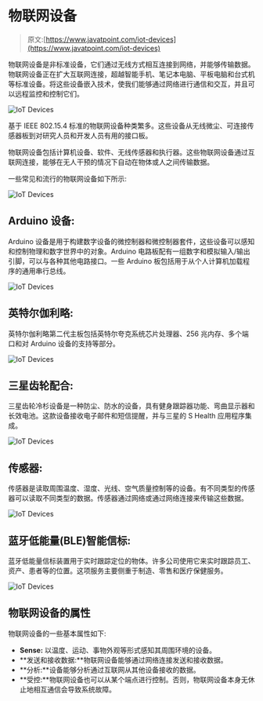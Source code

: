 # 物联网设备

> 原文:[https://www.javatpoint.com/iot-devices](https://www.javatpoint.com/iot-devices)

物联网设备是非标准设备，它们通过无线方式相互连接到网络，并能够传输数据。物联网设备正在扩大互联网连接，超越智能手机、笔记本电脑、平板电脑和台式机等标准设备。将这些设备嵌入技术，使我们能够通过网络进行通信和交互，并且可以远程监控和控制它们。

![IoT Devices](../Images/5751c638877382e21b90eebcbaf013b8.png)

基于 IEEE 802.15.4 标准的物联网设备种类繁多。这些设备从无线微尘、可连接传感器板到对研究人员和开发人员有用的接口板。

物联网设备包括计算机设备、软件、无线传感器和执行器。这些物联网设备通过互联网连接，能够在无人干预的情况下自动在物体或人之间传输数据。

一些常见和流行的物联网设备如下所示:

![IoT Devices](../Images/546831232f9c17e559f9c9872e5ba078.png)

## Arduino 设备:

Arduino 设备是用于构建数字设备的微控制器和微控制器套件，这些设备可以感知和控制物理和数字世界中的对象。Arduino 电路板配有一组数字和模拟输入/输出引脚，可以与各种其他电路接口。一些 Arduino 板包括用于从个人计算机加载程序的通用串行总线。

![IoT Devices](../Images/3d67230d4b14e2edc69e958390271dda.png)

## 英特尔伽利略:

英特尔伽利略第二代主板包括英特尔夸克系统芯片处理器、256 兆内存、多个端口和对 Arduino 设备的支持等部分。

![IoT Devices](../Images/eb7ff6922d3b962b0d283ca61b9429fe.png)

## 三星齿轮配合:

三星齿轮冷杉设备是一种防尘、防水的设备，具有健身跟踪器功能、弯曲显示器和长效电池。这款设备接收电子邮件和短信提醒，并与三星的 S Health 应用程序集成。

![IoT Devices](../Images/47e21edd24951a85802ca699ed5ce625.png)

## 传感器:

传感器是读取周围温度、湿度、光线、空气质量控制等的设备。有不同类型的传感器可以读取不同类型的数据。传感器通过网络或通过网络连接来传输这些数据。

![IoT Devices](../Images/8fc5d442a6303560789fc67062c441e5.png)

## 蓝牙低能量(BLE)智能信标:

蓝牙低能量信标装置用于实时跟踪定位的物体。许多公司使用它来实时跟踪员工、资产、患者等的位置。这项服务主要侧重于制造、零售和医疗保健服务。

![IoT Devices](../Images/33c6c232078042350b8edc877523ff35.png)

## 物联网设备的属性

物联网设备的一些基本属性如下:

*   **Sense:** 以温度、运动、事物外观等形式感知其周围环境的设备。
*   **发送和接收数据:**物联网设备能够通过网络连接发送和接收数据。
*   **分析:**设备能够分析通过互联网从其他设备接收的数据。
*   **受控:**物联网设备也可以从某个端点进行控制。否则，物联网设备本身无休止地相互通信会导致系统故障。